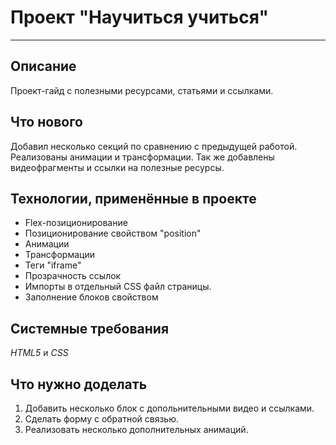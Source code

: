 # Проект "Научиться учиться"
------  
## **Описание**    
  Проект-гайд с полезными ресурсами, статьями и ссылками.  
## **Что нового**  
  Добавил несколько секций по сравнению с предыдущей работой. Реализованы анимации и трансформации. Так же добавлены видеофрагменты и ссылки на полезные ресурсы.  
## **Технологии, применённые в проекте**  
* Flex-позиционирование  
* Позиционирование свойством "position"    
* Анимации  
* Трансформации  
* Теги "iframe"  
* Прозрачность ссылок  
* Импорты в отдельный CSS файл страницы.
* Заполнение блоков свойством  
## **Системные требования**  
  *HTML5* и *CSS*  
## **Что нужно доделать**  
1. Добавить несколько блок с допольнительными видео и ссылками.  
2. Сделать форму с обратной связью.  
3. Реализовать несколько дополнительных анимаций.
